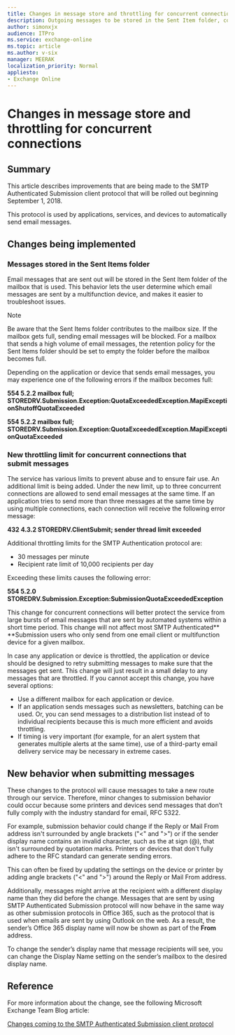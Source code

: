 ```yaml
---
title: Changes in message store and throttling for concurrent connections
description: Outgoing messages to be stored in the Sent Item folder, contributing to the mailbox size. Also, a limit is added for concurrent connections.
author: simonxjx
audience: ITPro
ms.service: exchange-online
ms.topic: article
ms.author: v-six
manager: MEERAK
localization_priority: Normal
appliesto:
- Exchange Online
---
```


# Changes in message store and throttling for concurrent connections

## Summary

This article describes improvements that are being made to the SMTP Authenticated Submission client protocol that will be rolled out beginning September 1, 2018.

This protocol is used by applications, services, and devices to automatically send email messages. 

## Changes being implemented

### Messages stored in the Sent Items folder

Email messages that are sent out will be stored in the Sent Item folder of the mailbox that is used. This behavior lets the user determine which email messages are sent by a multifunction device, and makes it easier to troubleshoot issues.

> [!NOTE]
> Be aware that the Sent Items folder contributes to the mailbox size. If the mailbox gets full, sending email messages will be blocked. For a mailbox that sends a high volume of email messages, the retention policy for the Sent Items folder should be set to empty the folder before the mailbox becomes full.

Depending on the application or device that sends email messages, you may experience one of the following errors if the mailbox becomes full:
     
**554 5.2.2 mailbox full; STOREDRV.Submission.Exception:QuotaExceededException.MapiExceptionShutoffQuotaExceeded**         

**554 5.2.2 mailbox full; STOREDRV.Submission.Exception:QuotaExceededException.MapiExceptionQuotaExceeded** 
    
### New throttling limit for concurrent connections that submit messages

The service has various limits to prevent abuse and to ensure fair use. An additional limit is being added. Under the new limit, up to three concurrent connections are allowed to send email messages at the same time. If an application tries to send more than three messages at the same time by using multiple connections, each connection will receive the following error message:
     
**432 4.3.2 STOREDRV.ClientSubmit; sender thread limit exceeded**     

Additional throttling limits for the SMTP Authentication protocol are: 
- 30 messages per minute    
- Recipient rate limit of 10,000 recipients per day
 
Exceeding these limits causes the following error:  

**554 5.2.0 STOREDRV.Submission.Exception:SubmissionQuotaExceededException**     

This change for concurrent connections will better protect the service from large bursts of email messages that are sent by automated systems within a short time period. This change will not affect most SMTP Authenticated** **Submission users who only send from one email client or multifunction device for a given mailbox. 

In case any application or device is throttled, the application or device should be designed to retry submitting messages to make sure that the messages get sent. This change will just result in a small delay to any messages that are throttled. 
If you cannot accept this change, you have several options: 
 
- Use a different mailbox for each application or device.    
- If an application sends messages such as newsletters, batching can be used. Or, you can send messages to a distribution list instead of to individual recipients because this is much more efficient and avoids throttling.    
- If timing is very important (for example, for an alert system that generates multiple alerts at the same time), use of a third-party email delivery service may be necessary in extreme cases.    

## New behavior when submitting messages

These changes to the protocol will cause messages to take a new route through our service. Therefore, minor changes to submission behavior could occur because some printers and devices send messages that don’t fully comply with the industry standard for email, RFC 5322.

For example, submission behavior could change if the Reply or Mail From address isn't surrounded by angle brackets ("<" and ">") or if the sender display name contains an invalid character, such as the at sign (@), that isn't surrounded by quotation marks. Printers or devices that don't fully adhere to the RFC standard can generate sending errors. 

This can often be fixed by updating the settings on the device or printer by adding angle brackets ("<" and ">") around the Reply or Mail From address. 

Additionally, messages might arrive at the recipient with a different display name than they did before the change. Messages that are sent by using SMTP Authenticated Submission protocol will now behave in the same way as other submission protocols in Office 365, such as the protocol that is used when emails are sent by using Outlook on the web. As a result, the sender’s Office 365 display name will now be shown as part of the **From** address. 

To change the sender’s display name that message recipients will see, you can change the Display Name setting on the sender’s mailbox to the desired display name. 

## Reference

For more information about the change, see the following Microsoft Exchange Team Blog article: 
 
[Changes coming to the SMTP Authenticated Submission client protocol](https://blogs.technet.microsoft.com/exchange/2018/04/20/changes-coming-to-the-smtp-authenticated-submission-client-protocol/)